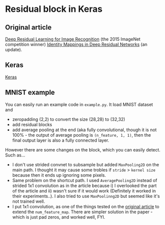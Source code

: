 # Residual block in Keras

## Original article
[Deep Residual Learning for Image Recognition](http://arxiv.org/abs/1512.03385) (the 2015 ImageNet competition winner)
[Identity Mappings in Deep Residual Networks](http://arxiv.org/abs/1603.05027) (an update).

## Keras
[Keras](https://github.com/fchollet/keras)

## MNIST example
You can easily run an example code in `example.py`. It load MNIST dataset and
 * zeropadding (2,2) to convert the size (28,28) to (32,32)
 * add residual blocks
 * add average pooling at the end (aka fully convolutional, though it is not 100% - the output of average pooling is `(n_feature, 1, 1)`, then the final output layer is also a fully connected layer. 

However there are some changes on the block, which you can easily detect. Such as...
 * I don't use strided convnet to subsample but added `MaxPooling2D` on the main path. I thought it may cause some trobles if `stride` > `kernel size` because then it ends up ignoring some pixels.
 * Same problem on the shortcut path. I used `AveragePooling2D` instead of strided 1x1 convolution as in the article because i) I overlooked the part of the article and ii) wasn't sure if it would work (Definitely it worked in their experiments..). I also tried to use `MaxPoolinng2D` but seemed like it's not trained well. 
 * I put 1x1 convolution, as one of the things tested on the [original article](http://arxiv.org/abs/1512.03385) to extend the `num_feature_map`. There are simpler solution in the paper - which is just pad zeros, and worked well, FYI.

